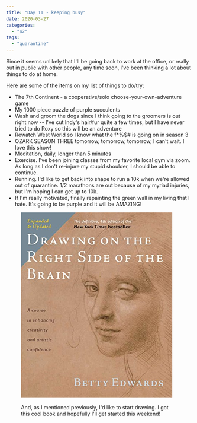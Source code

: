 ```yaml
---
title: "Day 11 - keeping busy"
date: 2020-03-27
categories: 
  - "42"
tags: 
  - "quarantine"
---
```


Since it seems unlikely that I'll be going back to work at the office, or really out in public with other people, any time soon, I've been thinking a lot about things to do at home.

Here are some of the items on my list of things to do/try:

- The 7th Continent - a cooperative/solo choose-your-own-adventure game
- My 1000 piece puzzle of purple succulents
- Wash and groom the dogs since I think going to the groomers is out right now -- I've cut Indy's hair/fur quite a few times, but I have never tried to do Roxy so this will be an adventure
- Rewatch West World so I know what the f\*%$# is going on in season 3
- OZARK SEASON THREE tomorrow, tomorrow, tomorrow, I can't wait. I love this show!
- Meditation, daily, longer than 5 minutes
- Exercise. I've been joining classes from my favorite local gym via zoom. As long as I don't re-injure my stupid shoulder, I should be able to continue.
- Running. I'd like to get back into shape to run a 10k when we're allowed out of quarantine. 1/2 marathons are out because of my myriad injuries, but I'm hoping I can get up to 10k.
- If I'm really motivated, finally repainting the green wall in my living that I hate. It's going to be purple and it will be AMAZING!

<figure>

![Drawing on the Right Side of the Brain: The Definitive, 4th Edition by [Edwards, Betty]](images/51rcrL6FEWL.jpg)

<figcaption>

And, as I mentioned previously, I'd like to start drawing. I got this cool book and hopefully I'll get started this weekend!

</figcaption>

</figure>
